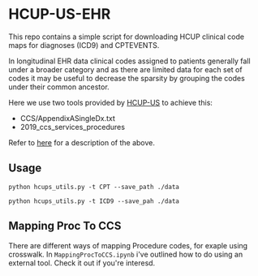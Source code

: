 # HCUP-US-EHR 

This repo contains a simple script for downloading HCUP clinical code maps for diagnoses (ICD9) and CPTEVENTS.

In longitudinal EHR data clinical codes assigned to patients generally fall under a broader category and as there are limited data for each set of codes it may be useful to decrease the sparsity by grouping the codes under their common ancestor. 

Here we use two tools provided by [HCUP-US](https://www.hcup-us.ahrq.gov/) to achieve this:
- CCS/AppendixASingleDx.txt 
- 2019_ccs_services_procedures

Refer to [here](https://www.hcup-us.ahrq.gov/toolssoftware/ccs/ccs.jsp) for a description of the above.


## Usage
`python hcups_utils.py -t CPT --save_path ./data`


`python hcups_utils.py -t ICD9 --save_pah ./data`

## Mapping Proc To CCS

There are different ways of mapping Procedure codes, for exaple using crosswalk. 
In `MappingProcToCCS.ipynb` i've outlined how to do using an external tool. Check it out if you're interesd.

